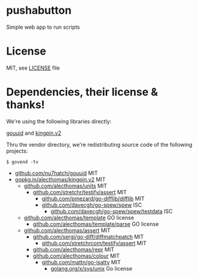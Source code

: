 # pushabutton
Simple web app to run scripts


# License

MIT, see [LICENSE](./LICENSE) file

# Dependencies, their license & thanks!

We're using the following libraries directly:

[gouuid](https://github.com/nu7hatch/gouuid) and [kingpin.v2](gopkg.in/alecthomas/kingpin.v2)

Thru the vendor directory, we're redistributing source code of the following projects:

    $ govend -tv

* [github.com/nu7hatch/gouuid](https://github.com/nu7hatch/gouuid) MIT
* [gopkg.in/alecthomas/kingpin.v2](gopkg.in/alecthomas/kingpin.v2) MIT
  * [github.com/alecthomas/units](https://github.com/alecthomas/units) MIT
    * [github.com/stretchr/testify/assert](https://github.com/stretchr/testify) MIT
      * [github.com/pmezard/go-difflib/difflib](https://github.com/pmezard/go-difflib) MIT
      * [github.com/davecgh/go-spew/spew](https://github.com/davecgh/go-spew) ISC
        * [github.com/davecgh/go-spew/spew/testdata](https://github.com/davecgh/go-spew) ISC
  * [github.com/alecthomas/template](https://github.com/alecthomas/template) GO license
    * [github.com/alecthomas/template/parse](https://github.com/alecthomas/template) GO license
  * [github.com/alecthomas/assert](https://github.com/alecthomas/assert) MIT
    * [github.com/sergi/go-diff/diffmatchpatch](https://github.com/sergi/go-diff) MIT
      * [github.com/stretchrcom/testify/assert](https://github.com/stretchrcom/testify) MIT
    * [github.com/alecthomas/repr](https://github.com/alecthomas/repr) MIT
    * [github.com/alecthomas/colour](https://github.com/alecthomas/colour) MIT
      * [github.com/mattn/go-isatty](https://github.com/mattn/go-isatty) MIT
        * [golang.org/x/sys/unix](https://godoc.org/golang.org/x/sys/unix) Go license
